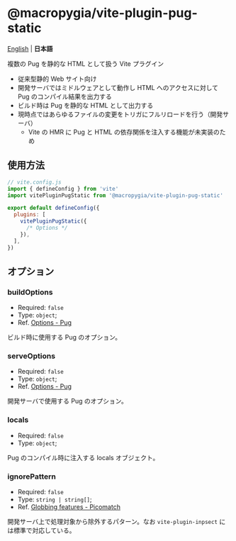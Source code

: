 # @macropygia/vite-plugin-pug-static

[English](README.md) | **日本語**

複数の Pug を静的な HTML として扱う Vite プラグイン

- 従来型静的 Web サイト向け
- 開発サーバではミドルウェアとして動作し HTML へのアクセスに対して Pug のコンパイル結果を出力する
- ビルド時は Pug を静的な HTML として出力する
- 現時点ではあらゆるファイルの変更をトリガにフルリロードを行う（開発サーバ）
    - Vite の HMR に Pug と HTML の依存関係を注入する機能が未実装のため

## 使用方法

```js
// vite.config.js
import { defineConfig } from 'vite'
import vitePluginPugStatic from '@macropygia/vite-plugin-pug-static'

export default defineConfig({
  plugins: [
    vitePluginPugStatic({
      /* Options */
    }),
  ],
})
```

## オプション

### buildOptions

- Required: `false`
- Type: `object`;
- Ref. [Options - Pug](https://pugjs.org/api/reference.html#options)

ビルド時に使用する Pug のオプション。

### serveOptions

- Required: `false`
- Type: `object`;
- Ref. [Options - Pug](https://pugjs.org/api/reference.html#options)

開発サーバで使用する Pug のオプション。

### locals

- Required: `false`
- Type: `object`;

Pug のコンパイル時に注入する locals オブジェクト。

### ignorePattern

- Required: `false`
- Type: `string | string[]`;
- Ref. [Globbing features - Picomatch](https://github.com/micromatch/picomatch#globbing-features)

開発サーバ上で処理対象から除外するパターン。なお `vite-plugin-inpsect` には標準で対応している。

